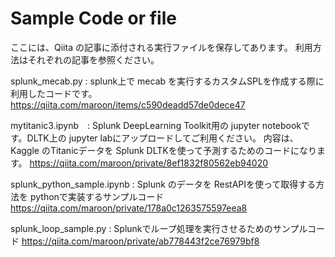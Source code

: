 # Sample Code or file 

ここには、Qiita の記事に添付される実行ファイルを保存してあります。
利用方法はそれぞれの記事を参照ください。

splunk_mecab.py  :  splunk上で mecab を実行するカスタムSPLを作成する際に利用したコードです。
https://qiita.com/maroon/items/c590deadd57de0dece47

mytitanic3.ipynb　: Splunk DeepLearning Toolkit用の jupyter notebookです。DLTK上の jupyter labにアップロードしてご利用ください。
内容は、Kaggle のTitanicデータを Splunk DLTKを使って予測するためのコードになります。
https://qiita.com/maroon/private/8ef1832f80562eb94020

splunk_python_sample.ipynb :  Splunk のデータを RestAPIを使って取得する方法を pythonで実装するサンプルコード
https://qiita.com/maroon/private/178a0c1263575597eea8

splunk_loop_sample.py : Splunkでループ処理を実行させるためのサンプルコード
https://qiita.com/maroon/private/ab778443f2ce76979bf8



